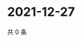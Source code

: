 # 2021-12-27

共 0 条

<!-- BEGIN WEIBO -->
<!-- 最后更新时间 Mon Dec 27 2021 05:00:52 GMT+0800 (China Standard Time) -->

<!-- END WEIBO -->
